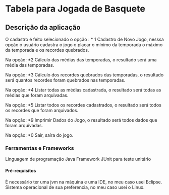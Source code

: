 # Tabela para Jogada de Basquete

## Descrição da aplicação


O cadastro é feito selecionado o opção : * 1 Cadastro de Novo Jogo, nesssa opção o usuário cadastra  o jogo o placar o mínimo da temporada o máximo da temporada e os recordes quebrados.

Na opção: *2 Cálculo das  médias das temporadas, o resultado será uma média das temporadas.

Na opção: *3 Cálculo dos  recordes quebrados das temporadas, o resultado será quantos recordes foram quebrados nas temporadas.

Na opção: *4 Listar todas as  médias cadastrada, o resultado será todas as médias que foram arquivadas.

Na opção: *5 Listar todos os recordes cadastrados, o resultado será todos os recordes que foram arquivados.

Na opção: *9 Imprimir Dados do Jogo, o resultado será todos dados que foram arquivadas.

Na opção: *0 Sair, saíra do jogo.

###  Ferramentas e Frameworks

Linguagem de programação Java
Framework JUnit para teste unitário

#### Pré-requisitos

É necessário ter uma jvm na máquina e uma IDE, no meu caso usei Eclipse.
Sistema operacional de sua preferencia, no meu caso usei o  Linux.



